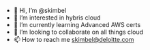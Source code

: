 - 👋 Hi, I’m @skimbel
- 👀 I’m interested in hybris cloud
- 🌱 I’m currently learning Advanced AWS certs
- 💞️ I’m looking to collaborate on all things cloud
- 📫 How to reach me skimbel@deloitte.com

<!---
skimbel/skimbel is a ✨ special ✨ repository because its `README.md` (this file) appears on your GitHub profile.
You can click the Preview link to take a look at your changes.
--->
